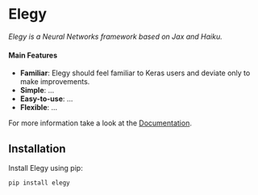 # Elegy

_Elegy is a Neural Networks framework based on Jax and Haiku._

#### Main Features

* **Familiar**: Elegy should feel familiar to Keras users and deviate only to make improvements.
* **Simple**: ...
* **Easy-to-use**: ...
* **Flexible**: ...

For more information take a look at the [Documentation](https://poets-ai.github.io/elegy).

## Installation

Install Elegy using pip:
```bash
pip install elegy
```